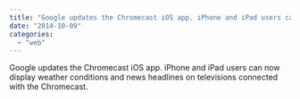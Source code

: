 ```yaml
---
title: "Google updates the Chromecast iOS app. iPhone and iPad users can now display wea..."
date: "2014-10-09"
categories: 
  - "web"
---
```


Google updates the Chromecast iOS app. iPhone and iPad users can now display weather conditions and news headlines on televisions connected with the Chromecast.
